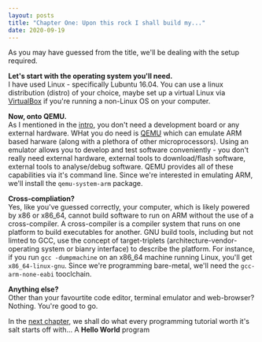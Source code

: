 ```yaml
---
layout: posts
title: "Chapter One: Upon this rock I shall build my..."
date: 2020-09-19
---
```


As you may have guessed from the title, we'll be dealing with the setup required.

**Let's start with the operating system you'll need.**  
I have used Linux - specifically Lubuntu 16.04. You can use a linux distribution (distro) of your choice, maybe set up a virtual Linux via [VirtualBox](https://www.virtualbox.org/) if you're running a non-Linux OS on your computer.

**Now, onto QEMU.**  
As I mentioned in the [intro](https://varun-venkatesh.github.io/2020/09/19/bare-mtl-intro.html), you don't need a development board or any external hardware. WHat you do need is [QEMU](https://www.qemu.org/) which can emulate ARM based harware (along with a plethora of other microprocessors). Using an emulator allows you to develop and test software conveniently - you don't really need external hardware, external tools to download/flash software, external tools to analyse/debug software. QEMU provides all of these capabilities via it's command line. Since we're interested in emulating ARM, we'll install the ```qemu-system-arm``` package.

**Cross-compliation?**  
Yes, like you've guessed correctly, your computer, which is likely powered by x86 or x86_64, cannot build software to run on ARM without the use of a cross-compiler. A cross-compiler is a compiler system that runs on one platform to build executables for another. GNU build tools, including but not limted to GCC, use the concept of target-triplets (architecture-vendor-operating system or bianry interface) to describe the platform. For instance, if you run ```gcc -dumpmachine``` on an x86_64 machine running Linux, you'll get ```x86_64-linux-gnu```. Since we're programming bare-metal, we'll need the ```gcc-arm-none-eabi``` tooclchain.

**Anything else?**  
Other than your favourtite code editor, terminal emulator and web-browser? Nothing. You're good to go.

In the [next chapter](), we shall do what every programming tutorial worth it's salt starts off with... A **Hello World** program
